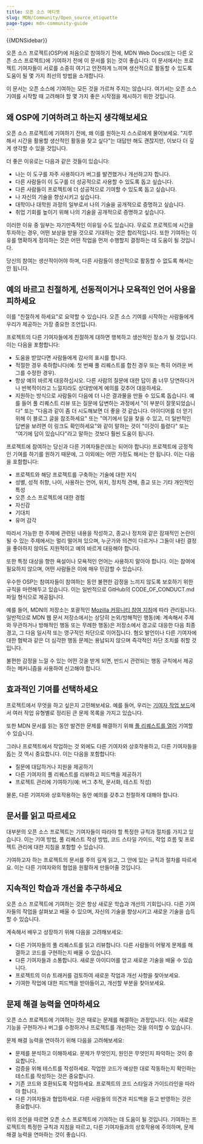 ```yaml
---
title: 오픈 소스 에티켓
slug: MDN/Community/Open_source_etiquette
page-type: mdn-community-guide
---
```


{{MDNSidebar}}

오픈 소스 프로젝트(OSP)에 처음으로 참여하기 전에, MDN Web Docs(또는 다른 오픈 소스 프로젝트)에 기여하기 전에 이 문서를 읽는 것이 좋습니다. 이 문서에서는 프로젝트 기여자들이 서로를 소중히 여기고 안전하게 느끼며 생산적으로 활동할 수 있도록 도움이 될 몇 가지 최선의 방법을 소개합니다.

이 문서는 오픈 소스에 기여하는 모든 것을 가르쳐 주지는 않습니다. 여기서는 오픈 소스 기여를 시작할 때 고려해야 할 몇 가지 좋은 시작점을 제시하기 위한 것입니다.

## 왜 OSP에 기여하려고 하는지 생각해보세요

오픈 소스 프로젝트에 기여하기 전에, 왜 이를 원하는지 스스로에게 물어보세요. "지루해서 시간을 활용할 생산적인 활동을 찾고 싶다"는 대답만 해도 괜찮지만, 이보다 더 깊게 생각할 수 있을 것입니다.

더 좋은 이유로는 다음과 같은 것들이 있습니다:

- 나는 이 도구를 자주 사용하다가 버그를 발견했거나 개선하고자 합니다.
- 다른 사람들이 이 도구를 더 성공적으로 사용할 수 있도록 돕고 싶습니다.
- 다른 사람들이 프로젝트에 더 성공적으로 기여할 수 있도록 돕고 싶습니다.
- 나 자신의 기술을 향상시키고 싶습니다.
- 대학이나 대학원 과정의 일부로서 나의 기술을 공개적으로 증명하고 싶습니다.
- 취업 기회를 높이기 위해 나의 기술을 공개적으로 증명하고 싶습니다.

이러한 이유 중 일부는 자기만족적인 이유일 수도 있습니다. 무료로 프로젝트에 시간을 투자하는 경우, 어떤 보상을 받을 것으로 기대하는 것은 합리적입니다. 또한 기여하는 이유를 명확하게 정의하는 것은 어떤 작업을 먼저 수행할지 결정하는 데 도움이 될 것입니다.

당신의 참여는 생산적이어야 하며, 다른 사람들이 생산적으로 활동할 수 없도록 해서는 안 됩니다.

## 예의 바르고 친절하게, 선동적이거나 모욕적인 언어 사용을 피하세요

이를 "친절하게 하세요"로 요약할 수 있습니다. 오픈 소스 기여를 시작하는 사람들에게 우리가 제공하는 가장 중요한 조언입니다.

프로젝트의 다른 기여자들에게 친절하게 대하면 행복하고 생산적인 장소가 될 것입니다. 이는 다음을 포함합니다:

- 도움을 받았다면 사람들에게 감사의 표시를 합니다.
- 적절한 경우 축하합니다(예: 첫 번째 풀 리퀘스트를 합친 경우 또는 특히 어려운 버그를 수정한 경우).
- 항상 예의 바르게 대응하십시오. 다른 사람의 질문에 대한 답이 좀 너무 당연하다거나 반복적이라고 느낄지라도 상대방에게 예의를 갖추어 대응하세요.
- 지원하는 방식으로 사람들이 다음에 더 나은 결과물을 만들 수 있도록 돕습니다. 예를 들어 풀 리퀘스트 리뷰 또는 질문에 답변하는 과정에서 "이 부분이 잘못되었습니다" 또는 "다음과 같이 좀 더 시도해보면 더 좋을 것 같습니다. 아이디어를 더 얻기 위해 이 블로그 글을 참조하세요" 또는 "여기에서 답을 찾을 수 있고, 더 일반적인 답변을 보려면 이 링크도 확인하세요"와 같이 말하는 것이 "이것이 틀렸다" 또는 "여기에 답이 있습니다"라고 말하는 것보다 훨씬 도움이 됩니다.

프로젝트에 참여하는 당신과 다른 기여자들은(또는 되어야 합니다) 프로젝트에 긍정적인 기여를 하기를 원하기 때문에, 그 이외에는 어떤 가정도 해서는 안 됩니다. 이는 다음을 포함합니다:

- 프로젝트와 해당 프로젝트를 구축하는 기술에 대한 지식
- 성별, 성적 취향, 나이, 사용하는 언어, 위치, 정치적 견해, 종교 또는 기타 개인적인 특성
- 오픈 소스 프로젝트에 대한 경험
- 자신감
- 기대치
- 유머 감각

따라서 가능한 한 주제에 관련된 내용을 작성하고, 종교나 정치와 같은 잠재적인 논란이 될 수 있는 주제에서는 멀리 떨어져 있으며, 누군가와 의견이 다르거나 그들이 내린 결정을 좋아하지 않아도 지원적이고 예의 바르게 대응해야 합니다.

또한 특정 대상을 향한 욕설이나 모욕적인 언어는 사용하지 말아야 합니다. 이는 참여에 필요하지 않으며, 어떤 사람들은 이에 매우 민감할 수 있습니다.

우수한 OSP는 참여자들이 참여하는 동안 불편한 감정을 느끼지 않도록 보호하기 위한 규칙을 마련해두고 있습니다. 이는 일반적으로 GitHub의 CODE_OF_CONDUCT.md 파일 형식으로 제공됩니다.

예를 들어, MDN의 저장소는 포괄적인 [Mozilla 커뮤니티 참여 지침](https://www.mozilla.org/en-US/about/governance/policies/participation/)에 따라 관리됩니다. 일반적으로 MDN 웹 문서 저장소에서는 상당히 논외/방해적인 행동(예: 계속해서 주제와 무관하거나 방해적인 행동 또는 무례한 행동)은 저장소에서 경고로 대응한 다음 최종 경고, 그 다음 일시적 또는 영구적인 차단으로 이어집니다. 혐오 발언이나 다른 기여자에 대한 협박과 같은 더 심각한 행동 문제는 용납되지 않으며 즉각적인 차단 조치를 취할 것입니다.

불편한 감정을 느낄 수 있는 어떤 것을 받게 되면, 반드시 관련되는 행동 규칙에서 제공하는 메커니즘을 사용하여 신고해야 합니다.

## 효과적인 기여를 선택하세요

프로젝트에서 무엇을 하고 싶은지 고민해보세요. 예를 들어, 우리는 [기여자 작업 보드](https://github.com/orgs/mdn/projects/25/views/1)에서 여러 작업 유형별로 정리된 큰 문제 목록을 가지고 있습니다.

또한 MDN 문서를 읽는 동안 발견한 문제를 해결하기 위해 [풀 리퀘스트를 열어](/en-US/docs/MDN/Community/Pull_requests) 기여할 수 있습니다.

그러나 프로젝트에서 작업하는 것 외에도 다른 기여자와 상호작용하고, 다른 기여자들을 돕는 것 역시 중요합니다. 이는 다음을 포함합니다:

- 질문에 대답하거나 지원을 제공하기
- 다른 기여자의 풀 리퀘스트를 리뷰하고 피드백을 제공하기
- 프로젝트 관리에 기여하기(예: 버그 추적, 문서화, 테스트 작성)

물론, 다른 기여자와 상호작용하는 동안 예의를 갖추고 친절하게 대해야 합니다.

## 문서를 읽고 따르세요

대부분의 오픈 소스 프로젝트는 기여자들이 따라야 할 특정한 규칙과 절차를 가지고 있습니다. 이는 기여 방법, 풀 리퀘스트 작성 방법, 코드 스타일 가이드, 작업 흐름 및 프로젝트 관리에 대한 지침을 포함할 수 있습니다.

기여하고자 하는 프로젝트의 문서를 주의 깊게 읽고, 그 안에 있는 규칙과 절차를 따르세요. 이는 다른 기여자와의 협업을 원활하게 만들어줄 것입니다.

## 지속적인 학습과 개선을 추구하세요

오픈 소스 프로젝트에 기여하는 것은 항상 새로운 학습과 개선의 기회입니다. 다른 기여자들의 작업을 살펴보고 배울 수 있으며, 자신의 기술을 향상시키고 새로운 기술을 습득할 수 있습니다.

계속해서 배우고 성장하기 위해 다음을 고려해보세요:

- 다른 기여자들의 풀 리퀘스트를 읽고 리뷰합니다. 다른 사람들이 어떻게 문제를 해결하고 코드를 구현하는지 배울 수 있습니다.
- 다른 기여자들과 소통합니다. 새로운 아이디어를 얻고 새로운 기술을 배울 수 있습니다.
- 프로젝트의 이슈 트래커를 검토하여 새로운 작업과 개선 사항을 찾아보세요.
- 기여한 작업에 대한 피드백을 받아들이고, 개선할 부분을 찾아보세요.

## 문제 해결 능력을 연마하세요

오픈 소스 프로젝트에 기여하는 것은 때로는 문제를 해결하는 과정입니다. 이는 새로운 기능을 구현하거나 버그를 수정하거나 프로젝트를 개선하는 것을 의미할 수 있습니다.

문제 해결 능력을 연마하기 위해 다음을 고려해보세요:

- 문제를 분석하고 이해하세요. 문제가 무엇인지, 원인은 무엇인지 파악하는 것이 중요합니다.
- 검증을 위해 테스트를 작성하세요. 작업한 코드가 예상한 대로 작동하는지 확인하는 테스트를 작성하는 것은 중요합니다.
- 기존 코드와 호환되도록 작업하세요. 프로젝트의 코드 스타일과 가이드라인을 따라야 합니다.
- 다른 기여자들과 협업하세요. 다른 사람들의 의견과 피드백을 듣고 반영하는 것은 중요합니다.

위의 조언을 따르면 오픈 소스 프로젝트에 기여하는 데 도움이 될 것입니다. 기여하는 프로젝트의 특정한 규칙과 지침을 따르고, 다른 기여자들과의 상호작용에 주의하며, 문제 해결 능력을 연마하는 것이 좋습니다.
